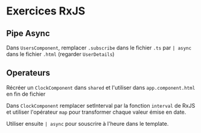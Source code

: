 # Exercices RxJS

## Pipe Async

Dans `UsersComponent`, remplacer `.subscribe` dans le fichier `.ts` par `| async` dans le fichier `.html` (regarder `UserDetails`)

## Operateurs

Récréer un `ClockComponent` dans `shared` et l'utiliser dans `app.component.html` en fin de fichier

Dans `ClockComponent` remplacer setInterval par la fonction `interval` de RxJS et utiliser l'opérateur `map` pour transformer chaque valeur émise en date.

Utiliser ensuite `| async` pour souscrire à l'heure dans le template.
